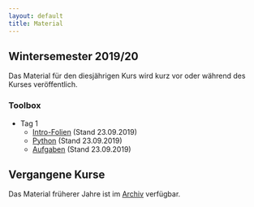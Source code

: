 ```yaml
---
layout: default
title: Material
---
```



## Wintersemester 2019/20

Das Material für den diesjährigen Kurs wird kurz vor oder während des
Kurses veröffentlich.

### Toolbox

- Tag 1
    - [Intro-Folien](files/archive/2019/intro.pdf) (Stand 23.09.2019)
    - [Python](files/archive/2019/python.html) (Stand 23.09.2019)
    - [Aufgaben](files/archive/2019/exercises-toolbox-1.zip) (Stand 23.09.2019)


## Vergangene Kurse

Das Material früherer Jahre ist im [Archiv](archive.html) verfügbar.
